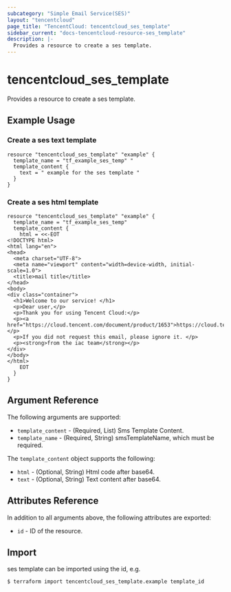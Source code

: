 ```yaml
---
subcategory: "Simple Email Service(SES)"
layout: "tencentcloud"
page_title: "TencentCloud: tencentcloud_ses_template"
sidebar_current: "docs-tencentcloud-resource-ses_template"
description: |-
  Provides a resource to create a ses template.
---
```


# tencentcloud_ses_template

Provides a resource to create a ses template.

## Example Usage

### Create a ses text template

```hcl
resource "tencentcloud_ses_template" "example" {
  template_name = "tf_example_ses_temp" "
  template_content {
    text = " example for the ses template "
  }
}
```

### Create a ses html template

```hcl
resource "tencentcloud_ses_template" "example" {
  template_name = "tf_example_ses_temp"
  template_content {
    html = <<-EOT
<!DOCTYPE html>
<html lang="en">
<head>
  <meta charset="UTF-8">
  <meta name="viewport" content="width=device-width, initial-scale=1.0">
  <title>mail title</title>
</head>
<body>
<div class="container">
  <h1>Welcome to our service! </h1>
  <p>Dear user,</p>
  <p>Thank you for using Tencent Cloud:</p>
  <p><a href="https://cloud.tencent.com/document/product/1653">https://cloud.tencent.com/document/product/1653</a></p>
  <p>If you did not request this email, please ignore it. </p>
  <p><strong>from the iac team</strong></p>
</div>
</body>
</html>
    EOT
  }
}
```

## Argument Reference

The following arguments are supported:

* `template_content` - (Required, List) Sms Template Content.
* `template_name` - (Required, String) smsTemplateName, which must be required.

The `template_content` object supports the following:

* `html` - (Optional, String) Html code after base64.
* `text` - (Optional, String) Text content after base64.

## Attributes Reference

In addition to all arguments above, the following attributes are exported:

* `id` - ID of the resource.




## Import

ses template can be imported using the id, e.g.
```
$ terraform import tencentcloud_ses_template.example template_id
```


